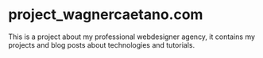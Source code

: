 # project_wagnercaetano.com
This is a project about my professional webdesigner agency, it contains my projects and blog posts about technologies and tutorials.
